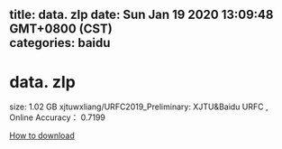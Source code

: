 
title: data. zIp
date: Sun Jan 19 2020 13:09:48 GMT+0800 (CST)    
categories: baidu
---

# data. zIp
size: 1.02 GB
 xjtuwxliang/URFC2019_Preliminary: XJTU&Baidu URFC , Online Accuracy： 0.7199
 

[How to download](https://bpcam.bemobtrk.com/go/2ceec3aa-1ca2-46d6-b9ff-aaa5c184517c?jno=989)